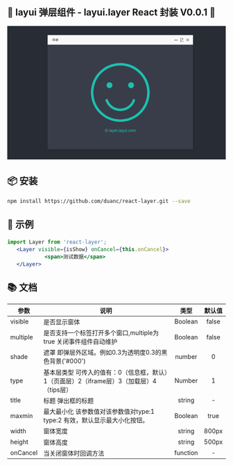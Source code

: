 
## 🎉 layui 弹层组件 - layui.layer React 封装 V0.0.1 🎉

![示例图](image.png "layer")

## 📦 安装

```bash
npm install https://github.com/duanc/react-layer.git --save
```

## 🔨 示例

```jsx
import Layer from 'react-layer';
   <Layer visible={isShow} onCancel={this.onCancel}>
            <span>测试数据</span>
   </Layer>
```

## 📚 文档

| 参数        | 说明   |  类型  | 默认值  |
| --------   | -----  | :----:  |:----:  |
| visible | 是否显示窗体 | Boolean | false |
| multiple | 是否支持一个标签打开多个窗口,multiple为true 关闭事件组件自动维护 | Boolean | false |
| shade  | 遮罩 即弹层外区域。例如0.3为透明度0.3的黑色背景('#000')  |   number    |  0   |
| type | 基本层类型 可传入的值有：0（信息框，默认）1（页面层）2（iframe层）3（加载层）4（tips层）   |  Number    |  1  |
| title  | 标题 弹出框的标题 |  string  |   -  |
| maxmin | 最大最小化 该参数值对该参数值对type:1 type:2 有效，默认显示最大小化按钮。 |Boolean|true|
| width |窗体宽度 |string| 800px|
| height |窗体高度 |string| 500px|
| onCancel | 当关闭窗体时回调方法 | function | - |